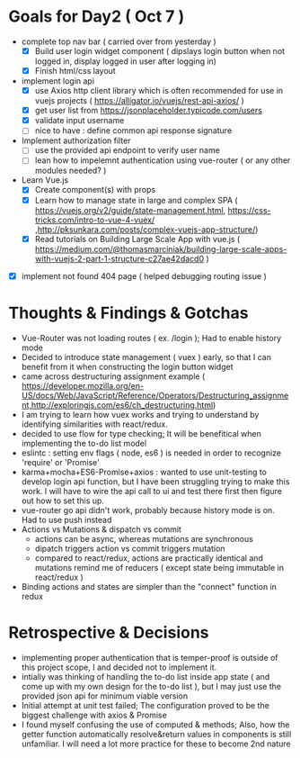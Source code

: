 

# Goals for Day2 ( Oct 7 )

- complete top nav bar ( carried over from yesterday )
    - [x] Build user login widget component ( dipslays login button when not logged in, display logged in user after logging in)
    - [x] Finish html/css layout
- implement login api 
    - [x] use Axios http client library which is often recommended for use in vuejs projects ( https://alligator.io/vuejs/rest-api-axios/ )
    - [x] get user list from  https://jsonplaceholder.typicode.com/users
    - [x] validate input username
    - [ ] nice to have : define common api response signature
- Implement authorization filter
    - [ ] use the provided api endpoint to verify user name
    - [ ] lean how to impelemnt authentication using vue-router ( or any other modules needed? )
- Learn Vue.js 
    - [x] Create component(s) with props
    - [x] Learn how to manage state in large and complex SPA ( https://vuejs.org/v2/guide/state-management.html, https://css-tricks.com/intro-to-vue-4-vuex/ ,http://pksunkara.com/posts/complex-vuejs-app-structure/)
    - [x] Read tutorials on Building Large Scale App with vue.js ( https://medium.com/@thomasmarciniak/building-large-scale-apps-with-vuejs-2-part-1-structure-c27ae42dacd0 )
    
- [x] implement not found 404 page ( helped debugging routing issue ) 

# Thoughts & Findings & Gotchas

- Vue-Router was not loading routes ( ex. /login ); Had to enable history mode
- Decided to introduce state management ( vuex ) early, so that I can benefit from it when constructing the login button widget
- came across destructuring assignment example ( https://developer.mozilla.org/en-US/docs/Web/JavaScript/Reference/Operators/Destructuring_assignment,http://exploringjs.com/es6/ch_destructuring.html)
- I am trying to learn how vuex works and trying to understand by identifying similarities with react/redux.  
- decided to use flow for type checking;  It will be benefitical when implementing the to-do list model
- eslintc : setting env flags ( node, es6 ) is needed in order to recognize 'require' or 'Promise'
- karma+mocha+ES6-Promise+axios : wanted to use unit-testing to develop login api function, but I have been struggling trying to make this work.  I will have to wire the api call to ui and test there first then figure out how to set this up.
- vue-router go api didn't work, probably because history mode is on.  Had to use push instead
- Actions vs Mutations & dispatch vs commit
    - actions can be async, whereas mutations are synchronous
    - dipatch triggers action vs commit triggers mutation
    - compared to react/redux, actions are practically identical and mutations remind me of reducers ( except state being immutable in react/redux )
- Binding actions and states are simpler than the "connect" function in redux


# Retrospective & Decisions
- implementing proper authentication that is temper-proof is outside of this project scope, I and decided not to implement it.  
- intially was thinking of handling the to-do list inside app state ( and come up with my own design for the to-do list ), but I may just use the provided json api for minimum viable version
- Initial attempt at unit test failed;  The configuration proved to be the biggest challenge with axios & Promise
- I found myself confusing the use of computed & methods;  Also, how the getter function automatically resolve&return values in components is still unfamiliar.  I will need a lot more practice for these to become 2nd nature
